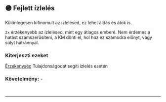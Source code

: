 ## 🟣 Fejlett ízlelés

Különlegesen kifinomult az ízlelésed, ez lehet áldás és átok is.

`2x` érzékenyebb az ízlelésed, mint egy átlagos emberé. Nem érdemes a hatást számszerűsíteni, a KM dönti el, hol hoz ez számodra előnyt, vagy súlyt hátránnyal.

### Kiterjeszti ezeket

[Érzékenység](../014_01_tulajdonsagok.md#-%C3%A9rz%C3%A9kenys%C3%A9g-%EF%B8%8F) Tulajdonságodat segíti ízlelés esetén

### Követelmény: -

<br />

---

